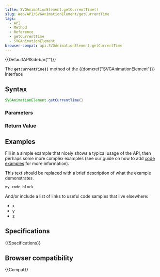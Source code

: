 ```yaml
---
title: SVGAnimationElement.getCurrentTime()
slug: Web/API/SVGAnimationElement/getCurrentTime
tags:
  - API
  - Method
  - Reference
  - getCurrentTime
  - SVGAnimationElement
browser-compat: api.SVGAnimationElement.getCurrentTime
---
```

{{DefaultAPISidebar("")}}

The **`getCurrentTime()`** method of the {{domxref("SVGAnimationElement")}} interface 

## Syntax

```js
SVGAnimationElement.getCurrentTime()
```

### Parameters



### Return Value



## Examples

Fill in a simple example that nicely shows a typical usage of the API, then perhaps some more complex examples (see our guide on how to add [code examples](/en-US/docs/MDN/Contribute/Structures/Code_examples) for more information).

This text should be replaced with a brief description of what the example demonstrates.

```js
my code block
```

And/or include a list of links to useful code samples that live elsewhere:

*   x
*   y
*   z

## Specifications

{{Specifications}}

## Browser compatibility

{{Compat}}

